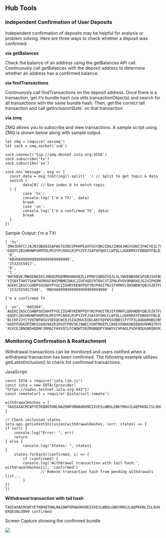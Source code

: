 ## Hub Tools

### Independent Confirmation of User Deposits

Independent confirmation of deposits may be helpful for analysis or problem solving.  Here are three ways to check whether a deposit was confirmed:

**via getBalances**

Check the balance of an address using the getBalances API call.  Continuously call getBalances with the deposit address to determine whether an address has a confirmed balance.

**via findTransactions**

Continuously call findTransactions on the deposit address. Once there is a transaction, get it’s bundle hash (via utils.transactionObjects) and search for all transactions with the same bundle hash. Then, get the correct tail transaction and call getInclusionState` on that transaction

**via zmq**

ZMQ allows you to subscribe and view transactions. A sample script using ZMQ is shown below along with sample output.

    let zmq = require('zeromq')
    let sock = zmq.socket('sub')
     
    sock.connect('tcp://zmq.devnet.iota.org:5556')
    sock.subscribe('tx')
    sock.subscribe('sn')
     
    sock.on('message', msg => {
      const data = msg.toString().split(' ') // Split to get topic & data
      switch (
            data[0] // Use index 0 to match topic
      ) {
            case 'tx':
            console.log(`I'm a TX!`, data)
            break
            case 'sn':
            console.log(`I'm a confirmed TX`, data)
            break
      }
    })
     
     

Sample Output:
    I'm a TX!

    [ 'tx',  'ZMHJERFCCJAJNIQBQ9ZGAFWGTDZBCOPKHPEAXFGSYQNJIDAJZHOAJWGYG9OCIFWCYESLTLTRNVRKLU999,
    'EQQFCZBIHRHWPXKMTOLMYUYPCN9XLMJPYZVFJSAY9FQHCCLWTOLLUGKKMXYFDBOOYFBLBI9WUEILGECY',
     '0',
     'RBVHA9999999999999999999999',
     '1532555817',
     '0',
     '1',
    '9WTKBVKJMW9ENHIOIJMKQSPDEMMHUNHVBZLLPPNVIQBOZVQJLSLYWUEBBXDKSPGBJIUFBGBZBUURVLJF',
    'YZSBYT9HSTGKWTNSMUUCN9IMBMGIWUCJZUFVQEF9TQVCVTIPNLPVOV9MARXOJGJUIPKOMUCMAPUNNJ99,
    'AGEKCZASCCGHBPSOIAHYPYGCZIGHRYKENFPQYYNJPAOITNJIFXMHFLQHXWDBYQBJSZKTFLQABMJEOG999',
     '1532555817540', 'RBVHA9999999999999999999999' ]
     
    I'm a confirmed TX

    [ 'sn',  '685304',
    'AGEKCZASCCGHBPSOIAHYPYGCZIGHRYKENFPQYYNJPAOITNJIFXMHFLQHXWDBYQBJSZKTFLQABMJEOG999',
    'EQQFCZBIHRHWPXKMTOLMYUYPCN9XLMJPYZVFJSAY9FQHCCLWTOLLUGKKMXYFDBOOYFBLBI9WUEILGECY',
    'BLCKFZJYCYVUTWFWSGV9EEQCWCRJSIUZHUCEUDLAKFXDFWSSOBBICFYTFXLAODQRHBUJBNXEIOVCVS99,
    'HXDFFUGKOPZNRSSOOU9AZDIRVOTFMVSKJ9WECXGNTRKEPLCW9EX99KKONIDBAVHHNIFRYEAUSYQBMM9,
    'XVXCEJBNQBDHQDNFJRMACFHXVQTLFCWQHTSRZMUBBDPY9AWYVCHPAOLPVDFBDUGARQRX9ZLBWNOEG']

### Monitoring Confirmation & Reattachment

Withdrawal transactions can be monitored and users notified when a withdrawal transaction has been confirmed. The following example utilizes getLatestInclusion() to check for confirmed transactions.

JavaScript
```
const IOTA = require("iota.lib.js")
const iota = new IOTA({provider: "https://nodes.testnet.iota.org:443"})
const remoteCurl = require('@iota/curl-remote')

withdrawalHashes = [ 'TAOIAXACMCWFYETKBHOTHNLNAZOWFORNAOKH9EIXVESLWBULGBKYRKUJLAQPKKNLISL9UHOXQESNLO999' ]

// Check inclusion states
iota.api.getLatestInclusion(withdrawalHashes, (err, states) => {
if (err) {
    console.log("Error: ", err)
    return
} else {
        console.log("States: ", states)
}
    states.forEach((confirmed, i) => {
        if (confirmed) {
        console.log('Withdrawal transaction with tail hash:', withdrawalHashes[i], 'confirmed')
                // Remove transaction hash from pending withdrawals list...
        }
})
})
```

**Withdrawal transaction with tail hash**

```TAOIAXACMCWFYETKBHOTHNLNAZOWFORNAOKH9EIXVESLWBULGBKYRKUJLAQPKKNLISL9UHOXQESNLO999 confirmed```


Screen Capture showing the confirmed bundle

![](images/TXconfirm.png?raw=true)

